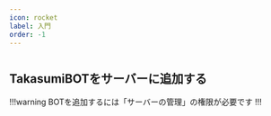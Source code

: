 ```yaml
---
icon: rocket
label: 入門
order: -1
---
```

#
## TakasumiBOTをサーバーに追加する

!!!warning
BOTを追加するには「サーバーの管理」の権限が必要です
!!!
